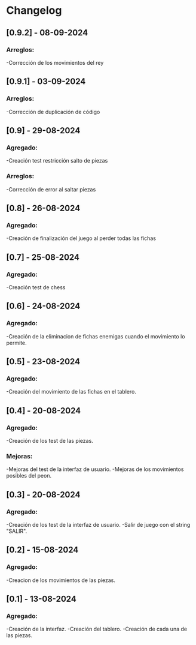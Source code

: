 # Changelog

## [0.9.2] - 08-09-2024

### Arreglos:
-Corrección de los movimientos del rey

## [0.9.1] - 03-09-2024

### Arreglos:
-Corrección de duplicación de código 

## [0.9] - 29-08-2024

### Agregado:
-Creación test restricción salto de piezas

### Arreglos: 
-Corrección de error al saltar piezas

## [0.8] - 26-08-2024

### Agregado:
-Creación de finalización del juego al perder todas las fichas 

## [0.7] - 25-08-2024

### Agregado:
-Creación test de chess

## [0.6] - 24-08-2024

### Agregado:
-Creación de la eliminacion de fichas enemigas cuando el movimiento lo permite.

## [0.5] - 23-08-2024

### Agregado:
-Creación del movimiento de las fichas en el tablero.

## [0.4] - 20-08-2024

### Agregado:
-Creación de los test de las piezas.

### Mejoras:
-Mejoras del test de la interfaz de usuario.
-Mejoras de los movimientos posibles del peon.

## [0.3] - 20-08-2024

### Agregado:
-Creación de los test de la interfaz de usuario.
-Salir de juego con el string "SALIR".

## [0.2] - 15-08-2024

### Agregado:
-Creacion de los movimientos de las piezas.

## [0.1] - 13-08-2024

### Agregado:
-Creación de la interfaz.
-Creación del tablero.
-Creación de cada una de las piezas.
